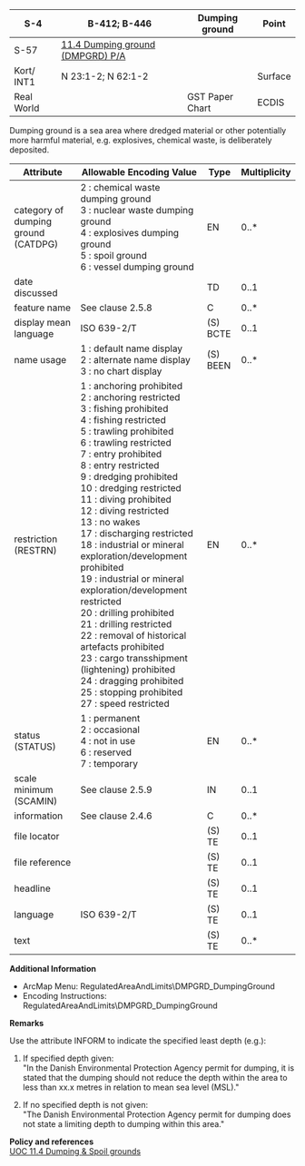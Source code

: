 | S-4   | B-412; B-446                       | Dumping ground                                   | Point          |
|-------|-----------------------------------|-------------------------------------------------|----------------|
| S-57  | [11.4 Dumping ground (DMPGRD) P/A](#) |                                                 |                |
| Kort/ INT1 | N 23:1-2; N 62:1-2             |                                                 | Surface        |
| Real World |                               | GST Paper Chart                                  | ECDIS          |

Dumping ground is a sea area where dredged material or other potentially more harmful material, e.g. explosives, chemical waste, is deliberately deposited.

| Attribute                   | Allowable Encoding Value                                                                                  | Type | Multiplicity |
|-----------------------------|-----------------------------------------------------------------------------------------------------------|------|--------------|
| category of dumping ground (CATDPG) | 2 : chemical waste dumping ground<br>3 : nuclear waste dumping ground<br>4 : explosives dumping ground<br>5 : spoil ground<br>6 : vessel dumping ground | EN   | 0..*         |
| date discussed              |                                                                                                           | TD   | 0..1         |
| feature name                | See clause 2.5.8                                                                                           | C    | 0..*         |
| display mean language       | ISO 639-2/T                                                                                               | (S) BCTE | 0..1         |
| name usage                  | 1 : default name display<br>2 : alternate name display<br>3 : no chart display                             | (S) BEEN | 0..*         |
| restriction (RESTRN)        | 1 : anchoring prohibited<br>2 : anchoring restricted<br>3 : fishing prohibited<br>4 : fishing restricted<br>5 : trawling prohibited<br>6 : trawling restricted<br>7 : entry prohibited<br>8 : entry restricted<br>9 : dredging prohibited<br>10 : dredging restricted<br>11 : diving prohibited<br>12 : diving restricted<br>13 : no wakes<br>17 : discharging restricted<br>18 : industrial or mineral exploration/development prohibited<br>19 : industrial or mineral exploration/development restricted<br>20 : drilling prohibited<br>21 : drilling restricted<br>22 : removal of historical artefacts prohibited<br>23 : cargo transshipment (lightening) prohibited<br>24 : dragging prohibited<br>25 : stopping prohibited<br>27 : speed restricted | EN   | 0..*         |
| status (STATUS)             | 1 : permanent<br>2 : occasional<br>4 : not in use<br>6 : reserved<br>7 : temporary                           | EN   | 0..*         |
| scale minimum (SCAMIN)      | See clause 2.5.9                                                                                           | IN   | 0..1         |
| information                 | See clause 2.4.6                                                                                           | C    | 0..*         |
| file locator                |                                                                                                           | (S) TE | 0..1         |
| file reference              |                                                                                                           | (S) TE | 0..1         |
| headline                   |                                                                                                           | (S) TE | 0..1         |
| language                   | ISO 639-2/T                                                                                               | (S) TE | 0..1         |
| text                       |                                                                                                           | (S) TE | 0..*         |

**Additional Information**

- ArcMap Menu: RegulatedAreaAndLimits\DMPGRD_DumpingGround  
- Encoding Instructions: RegulatedAreaAndLimits\DMPGRD_DumpingGround  

**Remarks**

Use the attribute INFORM to indicate the specified least depth (e.g.):

1. If specified depth given:  
   "In the Danish Environmental Protection Agency permit for dumping, it is stated that the dumping should not reduce the depth within the area to less than xx.x metres in relation to mean sea level (MSL)."

2. If no specified depth is not given:  
   "The Danish Environmental Protection Agency permit for dumping does not state a limiting depth to dumping within this area."

**Policy and references**  
[UOC 11.4 Dumping & Spoil grounds](https://wetp.wufoo.com/forms/uoc-114-dumping-spoil-grounds/)
